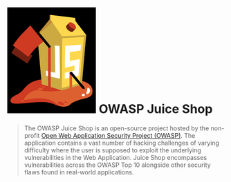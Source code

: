 # ![Juice Shop Logo](Images/JS-logo.png) OWASP Juice Shop 
 
 > The OWASP Juice Shop is an open-source project hosted by the non-profit [Open Web Application Security Project (OWASP)](https://owasp.org/). The application contains a vast number of hacking challenges of varying difficulty where the user is supposed to exploit the underlying vulnerabilities in the Web Application. Juice Shop encompasses vulnerabilities across the OWASP Top 10 alongside other security flaws found in real-world applications.
